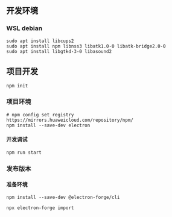 
## 开发环境

### WSL debian

```
sudo apt install libcups2
sudo apt install npm libnss3 libatk1.0-0 libatk-bridge2.0-0
sudo apt install libgtkd-3-0 libasound2
```

##  项目开发

```shell
npm init
```

### 项目环境

```shell
# npm config set registry https://mirrors.huaweicloud.com/repository/npm/
npm install --save-dev electron
```

#### 开发调试

```
npm run start
```

### 发布版本

#### 准备环境

```shell
npm install --save-dev @electron-forge/cli
```

```shell
npx electron-forge import
```